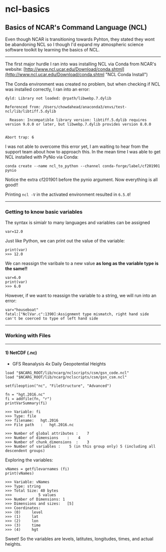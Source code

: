 # ncl-basics
Basics of NCAR's Command Language (NCL)
---

Even though NCAR is transitioning towards Pyhton, they stated they wont be abandoning NCL so I though I'd expand my atmospheric science software toolkit by learning the basics of NCL.

---

The first major hurdle I ran into was installing NCL via Conda from NCAR's website: [http://www.ncl.ucar.edu/Download/conda.shtml](http://www.ncl.ucar.edu/Download/conda.shtml "NCL Conda Install")

The Conda environment was created no problem, but when checking if NCL was installed correctly, I ran into an error:
```
dyld: Library not loaded: @rpath/libwebp.7.dylib

Referenced from: /Users/chowdahead/anaconda3/envs/test-ncl/lib/libtiff.5.dylib

  Reason: Incompatible library version: libtiff.5.dylib requires version 9.0.0 or later, but libwebp.7.dylib provides version 8.0.0


Abort trap: 6
```

I was not able to overcome this error yet, I am waiting to hear from the support team about how to approach this. In the mean time I was able to get NCL installed with PyNio via Conda:
```
conda create --name ncl_to_python --channel conda-forge/label/cf201901 pynio
```

Notice the extra cf201901 before the pynio argument. Now everything is all good!!

Printing ```ncl -V``` in the activated environment resulted in ```6.5.0```!

---

### Getting to know basic variables

The syntax is simialr to many languages and variables can be assigned
```
var=12.0
```
Just like Python, we can print out the value of the variable:
```
print(var)
>>> 12.0
```
We can reassign the varibale to a new value <strong>as long as the variable type is the same!!</strong>
```
var=6.0
print(var)
>>> 6.0
```
However, if we want to reassign the variable to a string, we will run into an error:
```
var="houseboat"
fatal:["NclVar.c":1390]:Assignment type mismatch, right hand side can't be coerced to type of left hand side
```

---
### Working with Files
---

#### 1) NetCDF (.nc)

* GFS Reanalysis 4x Daily Geopotential Heights

```ncl
load "$NCARG_ROOT/lib/ncarg/nclscripts/csm/gsn_code.ncl"
load "$NCARG_ROOT/lib/ncarg/nclscripts/csm/gsn_csm.ncl"

setfileoption("nc", "FileStructure", "Advanced")

fn = "hgt.2016.nc" 
fi = addfile(fn, "r")
printVarSummary(fi)

>>> Variable: fi
>>> Type: file
>>> filename:	hgt.2016
>>> File path	:	hgt.2016.nc

>>> Number of global attributes	:	 7
>>> Number of dimensions	:	 4
>>> Number of chunk_dimensions	:	 3
>>> Number of variables	:	 5 (in this group only) 5 (including all descendent groups)
```

Exploring the variables:
```ncl
vNames = getfilevarnames (fi)
print(vNames)

>>> Variable: vNames
>>> Type: string
>>> Total Size: 40 bytes
>>>            5 values
>>> Number of Dimensions: 1
>>> Dimensions and sizes:   [5]
>>> Coordinates: 
>>> (0)     level
>>> (1)     lat
>>> (2)     lon
>>> (3)     time
>>> (4)     hgt
```
Sweet! So the variables are levels, latitutes, longitudes, times, and actual heights.
